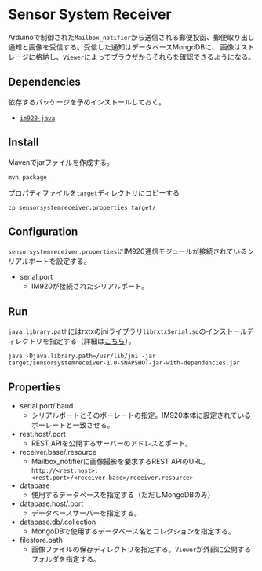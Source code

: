 # Sensor System Receiver
Arduinoで制御された`Mailbox_notifier`から送信される郵便投函、郵便取り出し通知と画像を受信する。受信した通知はデータベースMongoDBに、
画像はストレージに格納し、`Viewer`によってブラウザからそれらを確認できるようになる。

## Dependencies
依存するパッケージを予めインストールしておく。
- [`im920-java`](https://github.com/tutertlob/im920-java)

## Install
Mavenでjarファイルを作成する。
```
mvn package
```
プロパティファイルを`target`ディレクトリにコピーする
```
cp sensorsystemreceiver.properties target/
```

## Configuration
`sensorsystemreceiver.properties`にIM920通信モジュールが接続されているシリアルポートを設定する。
- serial.port
  - IM920が接続されたシリアルポート。

## Run
`java.library.path`にはrxtxのjniライブラリ`librxtxSerial.so`のインストールディレクトリを指定する（詳細は[こちら](https://github.com/tutertlob/im920-java)）。
```
java -Djava.library.path=/usr/lib/jni -jar target/sensorsystemreceiver-1.0-SNAPSHOT-jar-with-dependencies.jar
```

## Properties
- serial.port/.baud
  - シリアルポートとそのボーレートの指定。IM920本体に設定されているボーレートと一致させる。
- rest.host/.port
  - REST APIを公開するサーバーのアドレスとポート。
- receiver.base/.resource
  - Mailbox_notifierに画像撮影を要求するREST APIのURL。</br>
    ```http://<rest.host>:<rest.port>/<receiver.base>/receiver.resource>```
- database
  - 使用するデータベースを指定する（ただしMongoDBのみ）
- database.host/.port
  - データベースサーバーを指定する。
- database.db/.collection
  - MongoDBで使用するデータベース名とコレクションを指定する。
- filestore.path
  - 画像ファイルの保存ディレクトリを指定する。`Viewer`が外部に公開するフォルダを指定する。
